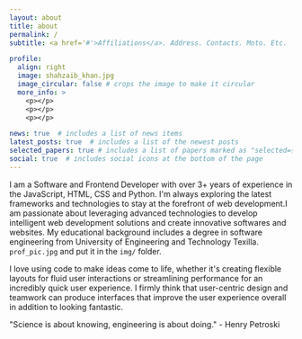 ```yaml
---
layout: about
title: about
permalink: /
subtitle: <a href='#'>Affiliations</a>. Address. Contacts. Moto. Etc.

profile:
  align: right
  image: shahzaib_khan.jpg
  image_circular: false # crops the image to make it circular
  more_info: >
    <p></p>
    <p></p>
    <p></p>

news: true  # includes a list of news items
latest_posts: true  # includes a list of the newest posts
selected_papers: true # includes a list of papers marked as "selected={true}"
social: true  # includes social icons at the bottom of the page
---
```


I am a Software and Frontend Developer with over 3+ years of experience in the JavaScript, HTML, CSS and Python.  I'm always exploring the latest frameworks and technologies to stay at the forefront of web development.I am passionate about leveraging advanced technologies to develop intelligent web development solutions and create innovative softwares and websites. My educational background includes a degree in software engineering from University of Engineering and Technology Texilla. `prof_pic.jpg` and put it in the `img/` folder.

I love using code to make ideas come to life, whether it's creating flexible layouts for fluid user interactions or streamlining performance for an incredibly quick user experience. I firmly think that user-centric design and teamwork can produce interfaces that improve the user experience overall in addition to looking fantastic.

"Science is about knowing, engineering is about doing." - Henry Petroski
